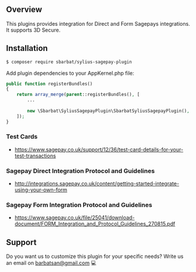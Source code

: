 ## Overview

This plugins provides integration for Direct and Form Sagepays integrations. It supports 3D Secure.


## Installation

```bash
$ composer require sbarbat/sylius-sagepay-plugin
```
    
Add plugin dependencies to your AppKernel.php file:
```php
public function registerBundles()
{
    return array_merge(parent::registerBundles(), [
        ...
        
        new \Sbarbat\SyliusSagepayPlugin\SbarbatSyliusSagepayPlugin(),
    ]);
}
```


### Test Cards

- https://www.sagepay.co.uk/support/12/36/test-card-details-for-your-test-transactions


### Sagepay Direct Integration Protocol and Guidelines

- http://integrations.sagepay.co.uk/content/getting-started-integrate-using-your-own-form


### Sagepay Form Integration Protocol and Guidelines

- https://www.sagepay.co.uk/file/25041/download-document/FORM_Integration_and_Protocol_Guidelines_270815.pdf

## Support

Do you want us to customize this plugin for your specific needs? Write us an email on barbatsan@gmail.com :computer:
